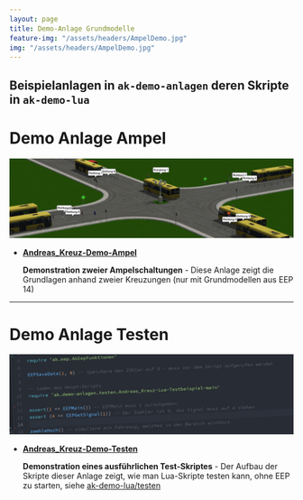 ```yaml
---
layout: page
title: Demo-Anlage Grundmodelle
feature-img: "/assets/headers/AmpelDemo.jpg"
img: "/assets/headers/AmpelDemo.jpg"
---
```



## Beispielanlagen in `ak-demo-anlagen` deren Skripte in `ak-demo-lua`

# Demo Anlage Ampel
![SourceCode](../../assets/headers/AmpelDemo.jpg)
* __[Andreas_Kreuz-Demo-Ampel](Andreas_Kreuz-Demo-Ampel/)__

    __Demonstration zweier Ampelschaltungen__ - Diese Anlage zeigt die Grundlagen anhand zweier Kreuzungen (nur mit Grundmodellen aus EEP 14)

----

# Demo Anlage Testen
![SourceCode](../../assets/headers/TestDemo.png)
* __[Andreas_Kreuz-Demo-Testen](Andreas_Kreuz-Demo-Testen/)__

    __Demonstration eines ausführlichen Test-Skriptes__ - Der Aufbau der Skripte dieser Anlage zeigt, wie man Lua-Skripte testen kann, ohne EEP zu starten, siehe [ak-demo-lua/testen](ak-demo-lua/testen/)
